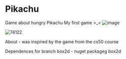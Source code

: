 # Pikachu
Game about hungry Pikachu
My first game >_<
![image](https://user-images.githubusercontent.com/77199764/126348964-df6e9978-bdb6-4bca-85d2-18da62f17b22.png)

![74122](https://user-images.githubusercontent.com/77199764/147783943-5ca420c9-2d78-42fc-9a28-de8b17be167b.gif)

About - was inspired by the game from the cs50 course


Dependences for branch box2d - nuget packageg box2d
